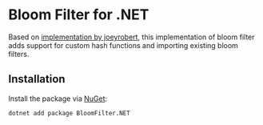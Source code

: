 # Bloom Filter for .NET

Based on [implementation by joeyrobert](https://github.com/joeyrobert/bloomfilter), this implementation of bloom filter adds support for custom hash functions and importing existing bloom filters.

## Installation

Install the package via [NuGet](https://www.nuget.org/packages/BloomFilter.NET/):

    dotnet add package BloomFilter.NET
